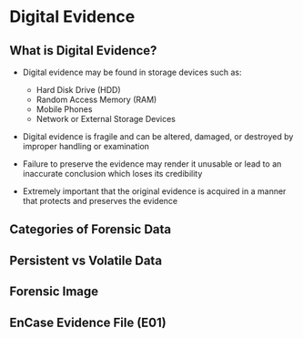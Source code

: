 # Digital Evidence

## What is Digital Evidence?
- Digital evidence may be found in storage devices such as:
  - Hard Disk Drive (HDD)
  - Random Access Memory (RAM)
  - Mobile Phones
  - Network or External Storage Devices

- Digital evidence is fragile and can be altered, damaged, or destroyed by improper handling or examination
- Failure to preserve the evidence may render it unusable or lead to an inaccurate conclusion which loses its credibility
- Extremely important that the original evidence is acquired in a manner that protects and preserves the evidence

## Categories of Forensic Data

## Persistent vs Volatile Data

## Forensic Image

## EnCase Evidence File (E01)
